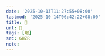 ```yaml
---
date: '2025-10-13T11:27:55+08:00'
lastmod: '2025-10-14T06:42:22+08:00'
title: 󰚤
url: 󰚤
tags: [㠂]
src: GHZR
note:
---
```

